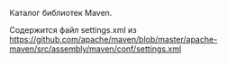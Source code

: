 Каталог библиотек Maven.

Содержится файл settings.xml из
https://github.com/apache/maven/blob/master/apache-maven/src/assembly/maven/conf/settings.xml